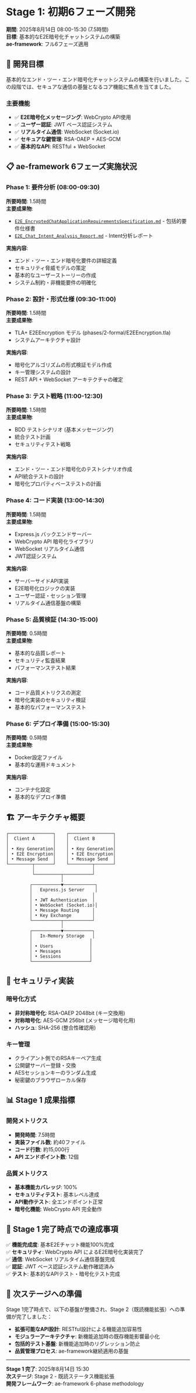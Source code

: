 # Stage 1: 初期6フェーズ開発

**期間**: 2025年8月14日 08:00-15:30 (7.5時間)  
**目標**: 基本的なE2E暗号化チャットシステムの構築  
**ae-framework**: フル6フェーズ適用

## 🎯 開発目標

基本的なエンド・ツー・エンド暗号化チャットシステムの構築を行いました。この段階では、セキュアな通信の基盤となるコア機能に焦点を当てました。

### 主要機能
- ✅ **E2E暗号化メッセージング**: WebCrypto API使用
- ✅ **ユーザー認証**: JWT ベース認証システム
- ✅ **リアルタイム通信**: WebSocket (Socket.io)
- ✅ **セキュアな鍵管理**: RSA-OAEP + AES-GCM
- ✅ **基本的なAPI**: RESTful + WebSocket

## 📋 ae-framework 6フェーズ実施状況

### Phase 1: 要件分析 (08:00-09:30)
**所要時間**: 1.5時間  
**主要成果物**:
- [`E2E_EncryptedChatApplicationRequirementsSpecification.md`](./E2E_EncryptedChatApplicationRequirementsSpecification.md) - 包括的要件仕様書
- [`E2E_Chat_Intent_Analysis_Report.md`](./E2E_Chat_Intent_Analysis_Report.md) - Intent分析レポート

**実施内容**:
- エンド・ツー・エンド暗号化要件の詳細定義
- セキュリティ脅威モデルの策定
- 基本的なユーザーストーリーの作成
- システム制約・非機能要件の明確化

### Phase 2: 設計・形式仕様 (09:30-11:00)
**所要時間**: 1.5時間  
**主要成果物**:
- TLA+ E2EEncryption モデル (phases/2-formal/E2EEncryption.tla)
- システムアーキテクチャ設計

**実施内容**:
- 暗号化アルゴリズムの形式検証モデル作成
- キー管理システムの設計
- REST API + WebSocket アーキテクチャの確定

### Phase 3: テスト戦略 (11:00-12:30)
**所要時間**: 1.5時間  
**主要成果物**:
- BDD テストシナリオ (基本メッセージング)
- 統合テスト計画
- セキュリティテスト戦略

**実施内容**:
- エンド・ツー・エンド暗号化のテストシナリオ作成
- API統合テストの設計
- 暗号化プロパティベーステストの計画

### Phase 4: コード実装 (13:00-14:30)
**所要時間**: 1.5時間  
**主要成果物**:
- Express.js バックエンドサーバー
- WebCrypto API 暗号化ライブラリ
- WebSocket リアルタイム通信
- JWT認証システム

**実施内容**:
- サーバーサイドAPI実装
- E2E暗号化ロジックの実装
- ユーザー認証・セッション管理
- リアルタイム通信基盤の構築

### Phase 5: 品質検証 (14:30-15:00)
**所要時間**: 0.5時間  
**主要成果物**:
- 基本的な品質レポート
- セキュリティ監査結果
- パフォーマンステスト結果

**実施内容**:
- コード品質メトリクスの測定
- 暗号化実装のセキュリティ検証
- 基本的なパフォーマンステスト

### Phase 6: デプロイ準備 (15:00-15:30)
**所要時間**: 0.5時間  
**主要成果物**:
- Docker設定ファイル
- 基本的な運用ドキュメント

**実施内容**:
- コンテナ化設定
- 基本的なデプロイ準備

## 🏗️ アーキテクチャ概要

```
┌─────────────────┐    ┌─────────────────┐
│  Client A       │    │  Client B       │
│                 │    │                 │
│ • Key Generation│    │ • Key Generation│
│ • E2E Encryption│    │ • E2E Encryption│
│ • Message Send  │    │ • Message Send  │
└─────────┬───────┘    └─────────┬───────┘
          │                      │
          └──────────┬───────────┘
                     │
         ┌───────────▼────────────┐
         │   Express.js Server    │
         │                       │
         │ • JWT Authentication  │
         │ • WebSocket (Socket.io)│
         │ • Message Routing     │
         │ • Key Exchange        │
         └───────────┬───────────┘
                     │
         ┌───────────▼───────────┐
         │   In-Memory Storage   │
         │                      │
         │ • Users              │
         │ • Messages           │
         │ • Sessions           │
         └──────────────────────┘
```

## 🔐 セキュリティ実装

### 暗号化方式
- **非対称暗号化**: RSA-OAEP 2048bit (キー交換用)
- **対称暗号化**: AES-GCM 256bit (メッセージ暗号化用)
- **ハッシュ**: SHA-256 (整合性確認用)

### キー管理
- クライアント側でのRSAキーペア生成
- 公開鍵サーバー登録・交換
- AESセッションキーのランダム生成
- 秘密鍵のブラウザローカル保存

## 📊 Stage 1 成果指標

### 開発メトリクス
- **開発時間**: 7.5時間
- **実装ファイル数**: 約40ファイル
- **コード行数**: 約15,000行
- **API エンドポイント数**: 12個

### 品質メトリクス
- **基本機能カバレッジ**: 100%
- **セキュリティテスト**: 基本レベル達成
- **API動作テスト**: 全エンドポイント正常
- **暗号化機能**: WebCrypto API 完全動作

## 🎉 Stage 1 完了時点での達成事項

✅ **機能完成度**: 基本E2Eチャット機能100%完成  
✅ **セキュリティ**: WebCrypto API によるE2E暗号化実装完了  
✅ **通信**: WebSocket リアルタイム通信基盤完成  
✅ **認証**: JWT ベース認証システム動作確認済み  
✅ **テスト**: 基本的なAPIテスト・暗号化テスト完成  

## 🔄 次ステージへの準備

Stage 1完了時点で、以下の基盤が整備され、Stage 2（既読機能拡張）への準備が完了しました：

- **拡張可能なAPI設計**: RESTful設計による機能追加容易性
- **モジュラーアーキテクチャ**: 新機能追加時の既存機能影響最小化
- **包括的テスト基盤**: 新機能追加時のリグレッション防止
- **品質管理プロセス**: ae-framework継続適用の基盤

---

**Stage 1 完了**: 2025年8月14日 15:30  
**次ステージ**: Stage 2 - 既読ステータス機能拡張  
**開発フレームワーク**: ae-framework 6-phase methodology